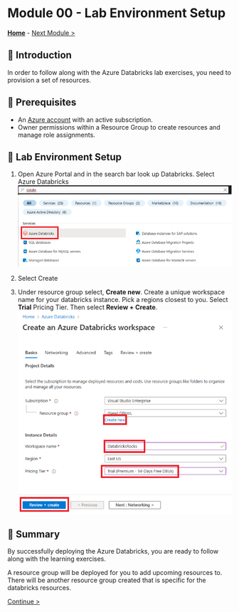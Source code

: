 # Module 00 - Lab Environment Setup

**[Home](../README.md)** - [Next Module >](../Modules/module01.md)

## :loudspeaker: Introduction

In order to follow along with the Azure Databricks lab exercises, you need to provision a set of resources.

## :thinking: Prerequisites

* An [Azure account](https://azure.microsoft.com/free/) with an active subscription.
* Owner permissions within a Resource Group to create resources and manage role assignments.

    
## :test_tube: Lab Environment Setup

1. Open Azure Portal and in the search bar look up Databricks. Select Azure Databricks
    ![Search for Databricks](../Images/Module00/searchdb.png)

2. Select Create
3. Under resource group select, **Create new**. Create a unique workspace name for your databricks instance. Pick a regions closest to you. Select **Trial** Pricing Tier. Then select **Review + Create**.
    ![Search for Databricks](../Images/Module00/newdbinstance.png)

## :tada: Summary

By successfully deploying the Azure Databricks, you are ready to follow along with the learning exercises.

A resource group will be deployed for you to add upcoming resources to. There will be another resource group created that is specific for the databricks resources.

[Continue >](../Modules/module01.md)
